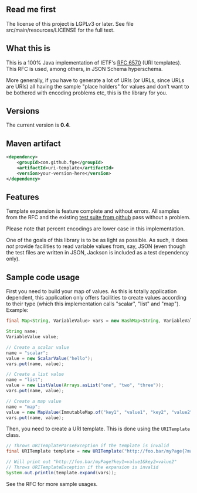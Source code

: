 ## Read me first

The license of this project is LGPLv3 or later. See file src/main/resources/LICENSE for the full
text.

## What this is

This is a 100% Java implementation of IETF's [RFC 6570](http://tools.ietf.org/html/rfc6570) (URI
templates). This RFC is used, among others, in JSON Schema hyperschema.

More generally, if you have to generate a lot of URIs (or URLs, since URLs are URIs) all having the
sample "place holders" for values and don't want to be bothered with encoding problems etc, this is
the library for you.

## Versions

The current version is **0.4**.

## Maven artifact

```xml
<dependency>
    <groupId>com.github.fge</groupId>
    <artifactId>uri-template</artifactId>
    <version>your-version-here</version>
</dependency>
```

## Features

Template expansion is feature complete and without errors. All samples from the RFC and the
existing [test suite from github](https://github.com/dret/uritemplate-test) pass without
a problem.

Please note that percent encodings are lower case in this implementation.

One of the goals of this library is to be as light as possible. As such, it does _not_ provide
facilities to read variable values from, say, JSON (even though the test files are written in JSON,
Jackson is included as a test dependency only).

## Sample code usage

First you need to build your map of values. As this is totally application dependent, this
application only offers facilities to create values according to their type (which this
implementation calls "scalar", "list" and "map").  Example:

```java
final Map<String, VariableValue> vars = new HashMap<String, VariableValue>();

String name;
VariableValue value;

// Create a scalar value
name = "scalar";
value = new ScalarValue("hello");
vars.put(name, value);

// Create a list value
name = "list";
value = new ListValue(Arrays.asList("one", "two", "three"));
vars.put(name, value);

// Create a map value
name = "map";
value = new MapValue(ImmutableMap.of("key1", "value1", "key2", "value2"));
vars.put(name, value);
```

Then, you need to create a URI template. This is done using the `URITemplate` class.

```java
// Throws URITemplateParseException if the template is invalid
final URITemplate template = new URITemplate("http://foo.bar/myPage{?map*}");

// Will print out "http://foo.bar/myPage?key1=value1&key2=value2"
// Throws URITemplateException if the expansion is invalid
System.out.println(template.expand(vars));
```

See the RFC for more sample usages.

